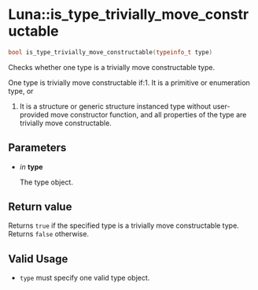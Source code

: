 # Luna::is_type_trivially_move_constructable

```c++
bool is_type_trivially_move_constructable(typeinfo_t type)
```

Checks whether one type is a trivially move constructable type. 

One type is trivially move constructable if:1. It is a primitive or enumeration type, or

1. It is a structure or generic structure instanced type without user-provided move constructor function, and all properties of the type are trivially move constructable. 

## Parameters
* *in* **type**

    The type object. 

## Return value
Returns `true` if the specified type is a trivially move constructable type. Returns `false` otherwise. 

## Valid Usage


* `type` must specify one valid type object. 

